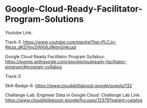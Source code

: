 # Google-Cloud-Ready-Facilitator-Program-Solutions


Youtube Link:

Track-3: https://www.youtube.com/playlist?list=PLCJv-Rjkzq_dKS7mxSWXi6J9ktmGnkcad


Google Cloud Ready Facilitator Program Syllabus: https://events.withgoogle.com/googlecloudready-facilitator-program/#program-syllabus

Track-3 

Skill-Badge-6: https://www.cloudskillsboost.google/quests/132

Challange-Lab: Engineer Data in Google Cloud: Challenge Lab
Link: https://www.cloudskillsboost.google/focuses/12379?parent=catalog
